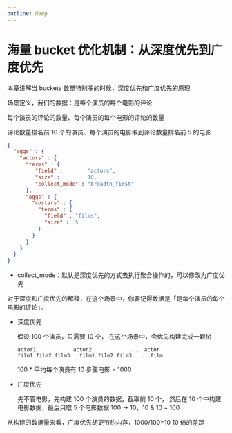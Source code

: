 ```yaml
---
outline: deep
---
```

# 海量 bucket 优化机制：从深度优先到广度优先

本章讲解当 buckets 数量特别多的时候，深度优先和广度优先的原理

场景定义，我们的数据：是每个演员的每个电影的评论

每个演员的评论的数量、每个演员的每个电影的评论的数量

评论数量排名前 10 个的演员、每个演员的电影取到评论数量排名前 5 的电影

```json
{
  "aggs" : {
    "actors" : {
      "terms" : {
         "field" :        "actors",
         "size" :         10,
         "collect_mode" : "breadth_first"
      },
      "aggs" : {
        "costars" : {
          "terms" : {
            "field" : "films",
            "size" :  5
          }
        }
      }
    }
  }
}
```

- collect_mode：默认是深度优先的方式去执行聚合操作的，可以修改为广度优先

对于深度和广度优先的解释，在这个场景中，你要记得数据是「是每个演员的每个电影的评论」。

- 深度优先

  假设 100 个演员，只需要 10 个，
  在这个场景中，会优先构建完成一颗树

  ```
  actor1            actor2            .... actor
  film1 film2 film3   film1 film2 film3   ...film
  ```

  100 * 平均每个演员有 10 步骤电影 = 1000
- 广度优先

  先不管电影，先构建 100 个演员的数据，截取前 10 个，
  然后在 10 个中构建电影数据，最后只取 5 个电影数据
  100 -> 10，10 & 10 = 100

从构建的数据量来看，广度优先胡更节约内存，1000/100=10 10 倍的差距
